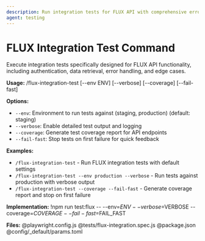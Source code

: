 ```yaml
---
description: Run integration tests for FLUX API with comprehensive error handling scenarios
agent: testing
---
```


# FLUX Integration Test Command

Execute integration tests specifically designed for FLUX API functionality, including authentication, data retrieval, error handling, and edge cases.

**Usage:**
/flux-integration-test [--env ENV] [--verbose] [--coverage] [--fail-fast]

**Options:**
- `--env`: Environment to run tests against (staging, production) (default: staging)
- `--verbose`: Enable detailed test output and logging
- `--coverage`: Generate test coverage report for API endpoints
- `--fail-fast`: Stop tests on first failure for quick feedback

**Examples:**
- `/flux-integration-test` - Run FLUX integration tests with default settings
- `/flux-integration-test --env production --verbose` - Run tests against production with verbose output
- `/flux-integration-test --coverage --fail-fast` - Generate coverage report and stop on first failure

**Implementation:**
!npm run test:flux -- --env=$ENV --verbose=$VERBOSE --coverage=$COVERAGE --fail-fast=$FAIL_FAST

**Files:**
@playwright.config.js
@tests/flux-integration.spec.js
@package.json
@config/_default/params.toml